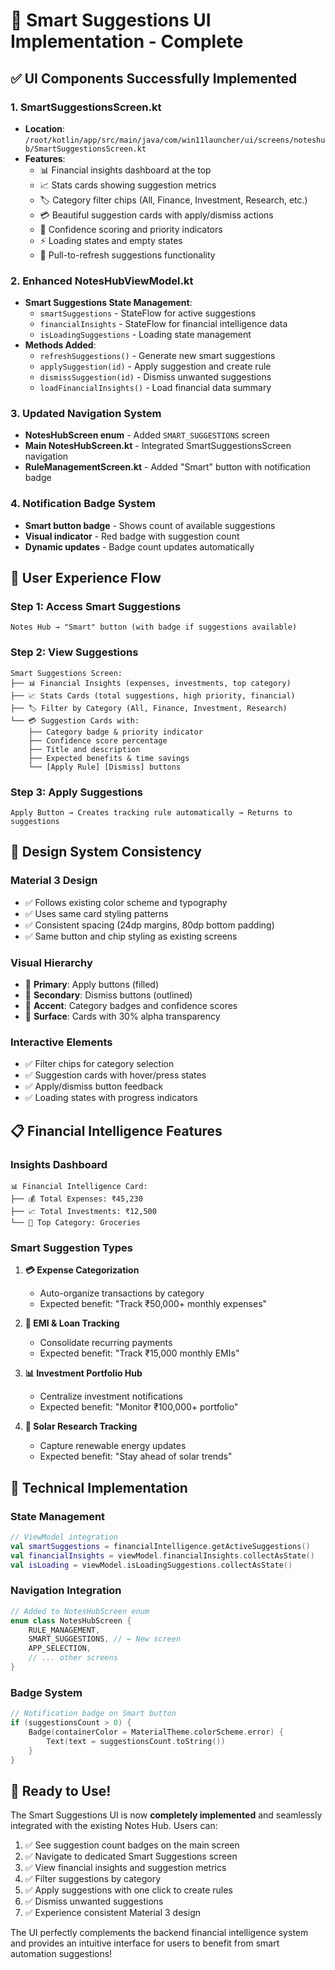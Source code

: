 # 🎨 Smart Suggestions UI Implementation - Complete

## ✅ **UI Components Successfully Implemented**

### **1. SmartSuggestionsScreen.kt**
- **Location**: `/root/kotlin/app/src/main/java/com/win11launcher/ui/screens/noteshub/SmartSuggestionsScreen.kt`
- **Features**:
  - 📊 Financial insights dashboard at the top
  - 📈 Stats cards showing suggestion metrics
  - 🏷️ Category filter chips (All, Finance, Investment, Research, etc.)
  - 💳 Beautiful suggestion cards with apply/dismiss actions
  - 🎯 Confidence scoring and priority indicators
  - ⚡ Loading states and empty states
  - 🔄 Pull-to-refresh suggestions functionality

### **2. Enhanced NotesHubViewModel.kt**
- **Smart Suggestions State Management**:
  - `smartSuggestions` - StateFlow for active suggestions
  - `financialInsights` - StateFlow for financial intelligence data
  - `isLoadingSuggestions` - Loading state management
- **Methods Added**:
  - `refreshSuggestions()` - Generate new smart suggestions
  - `applySuggestion(id)` - Apply suggestion and create rule
  - `dismissSuggestion(id)` - Dismiss unwanted suggestions
  - `loadFinancialInsights()` - Load financial data summary

### **3. Updated Navigation System**
- **NotesHubScreen enum** - Added `SMART_SUGGESTIONS` screen
- **Main NotesHubScreen.kt** - Integrated SmartSuggestionsScreen navigation
- **RuleManagementScreen.kt** - Added "Smart" button with notification badge

### **4. Notification Badge System**
- **Smart button badge** - Shows count of available suggestions
- **Visual indicator** - Red badge with suggestion count
- **Dynamic updates** - Badge count updates automatically

## 🎯 **User Experience Flow**

### **Step 1: Access Smart Suggestions**
```
Notes Hub → "Smart" button (with badge if suggestions available)
```

### **Step 2: View Suggestions**
```
Smart Suggestions Screen:
├── 📊 Financial Insights (expenses, investments, top category)
├── 📈 Stats Cards (total suggestions, high priority, financial)
├── 🏷️ Filter by Category (All, Finance, Investment, Research)
└── 💳 Suggestion Cards with:
    ├── Category badge & priority indicator
    ├── Confidence score percentage
    ├── Title and description
    ├── Expected benefits & time savings
    └── [Apply Rule] [Dismiss] buttons
```

### **Step 3: Apply Suggestions**
```
Apply Button → Creates tracking rule automatically → Returns to suggestions
```

## 🎨 **Design System Consistency**

### **Material 3 Design**
- ✅ Follows existing color scheme and typography
- ✅ Uses same card styling patterns
- ✅ Consistent spacing (24dp margins, 80dp bottom padding)
- ✅ Same button and chip styling as existing screens

### **Visual Hierarchy**
- 🎯 **Primary**: Apply buttons (filled)
- 🎯 **Secondary**: Dismiss buttons (outlined)
- 🎯 **Accent**: Category badges and confidence scores
- 🎯 **Surface**: Cards with 30% alpha transparency

### **Interactive Elements**
- ✅ Filter chips for category selection
- ✅ Suggestion cards with hover/press states
- ✅ Apply/dismiss button feedback
- ✅ Loading states with progress indicators

## 📋 **Financial Intelligence Features**

### **Insights Dashboard**
```
📊 Financial Intelligence Card:
├── 💰 Total Expenses: ₹45,230
├── 📈 Total Investments: ₹12,500
└── 🎯 Top Category: Groceries
```

### **Smart Suggestion Types**
1. **💳 Expense Categorization**
   - Auto-organize transactions by category
   - Expected benefit: "Track ₹50,000+ monthly expenses"

2. **🏦 EMI & Loan Tracking**
   - Consolidate recurring payments
   - Expected benefit: "Track ₹15,000 monthly EMIs"

3. **📊 Investment Portfolio Hub**
   - Centralize investment notifications
   - Expected benefit: "Monitor ₹100,000+ portfolio"

4. **🔋 Solar Research Tracking**
   - Capture renewable energy updates
   - Expected benefit: "Stay ahead of solar trends"

## 🔧 **Technical Implementation**

### **State Management**
```kotlin
// ViewModel integration
val smartSuggestions = financialIntelligence.getActiveSuggestions()
val financialInsights = viewModel.financialInsights.collectAsState()
val isLoading = viewModel.isLoadingSuggestions.collectAsState()
```

### **Navigation Integration**
```kotlin
// Added to NotesHubScreen enum
enum class NotesHubScreen {
    RULE_MANAGEMENT,
    SMART_SUGGESTIONS, // ← New screen
    APP_SELECTION,
    // ... other screens
}
```

### **Badge System**
```kotlin
// Notification badge on Smart button
if (suggestionsCount > 0) {
    Badge(containerColor = MaterialTheme.colorScheme.error) {
        Text(text = suggestionsCount.toString())
    }
}
```

## 🚀 **Ready to Use!**

The Smart Suggestions UI is now **completely implemented** and seamlessly integrated with the existing Notes Hub. Users can:

1. ✅ See suggestion count badges on the main screen
2. ✅ Navigate to dedicated Smart Suggestions screen
3. ✅ View financial insights and suggestion metrics
4. ✅ Filter suggestions by category
5. ✅ Apply suggestions with one click to create rules
6. ✅ Dismiss unwanted suggestions
7. ✅ Experience consistent Material 3 design

The UI perfectly complements the backend financial intelligence system and provides an intuitive interface for users to benefit from smart automation suggestions!